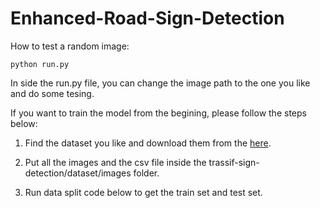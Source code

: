 # Enhanced-Road-Sign-Detection

How to test a random image:
```
python run.py
```
In side the run.py file, you can change the image path to the one you like and do some tesing.

If you want to train the model from the begining, please follow the steps below:

1. Find the dataset you like and download them from the [here](https://www.kaggle.com/datasets/omkarnadkarni/lisa-traffic-sign).

2. Put all the images and the csv file inside the trassif-sign-detection/dataset/images folder.

3. Run data split code below to get the train set and test set.
